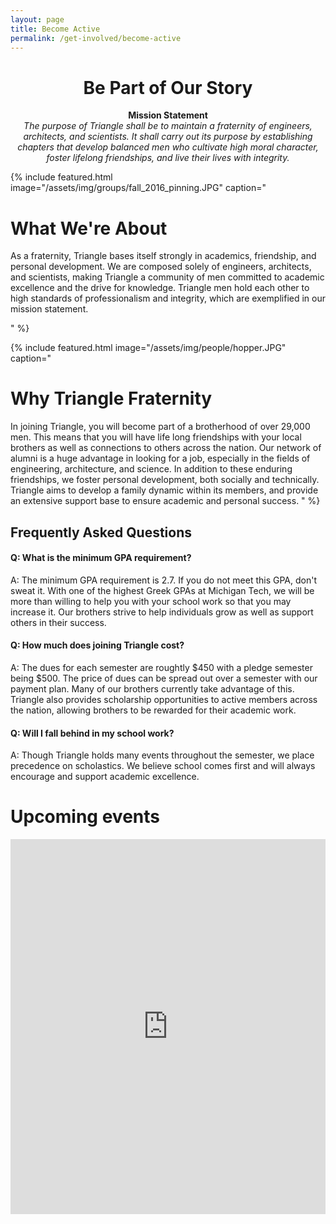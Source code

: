 ```yaml
---
layout: page
title: Become Active
permalink: /get-involved/become-active
---
```

<h1><center>Be Part of Our Story</center></h1>

<center><b>Mission Statement</b></center>  
<center><i>The purpose of Triangle shall be to maintain a fraternity of engineers, architects, and scientists. It shall carry out its purpose by establishing chapters that develop balanced men who cultivate high moral character, foster lifelong friendships, and live their lives with integrity.</i></center>

{% include featured.html image="/assets/img/groups/fall_2016_pinning.JPG" caption="
# What We're About

As a fraternity, Triangle bases itself strongly in academics, friendship, and personal development. We are composed solely of engineers, architects, and scientists, making Triangle a community of men committed to academic excellence and the drive for knowledge. Triangle men hold each other to high standards of professionalism and integrity, which are exemplified in our mission statement.   

" %}

{% include featured.html image="/assets/img/people/hopper.JPG" caption="
# Why Triangle Fraternity

In joining Triangle, you will become part of a brotherhood of over 29,000 men. This means that you will have life long friendships with your local brothers as well as connections to others across the nation. Our network of alumni is a huge advantage in looking for a job, especially in the fields of engineering, architecture, and science. In addition to these enduring friendships, we foster personal development, both socially and technically. Triangle aims to develop a family dynamic within its members, and provide an extensive support base to ensure academic and personal success.
" %}

## Frequently Asked Questions

#### Q: What is the minimum GPA requirement?

A: The minimum GPA requirement is 2.7. If you do not meet this GPA, don't sweat it. With one of the highest Greek GPAs at Michigan Tech, we will be more than willing to help you with your school work so that you may increase it. Our brothers strive to help individuals grow as well as support others in their success.

#### Q: How much does joining Triangle cost?

A: The dues for each semester are roughtly $450 with a pledge semester being $500. The price of dues can be spread out over a semester with our payment plan. Many of our brothers currently take advantage of this. Triangle also provides scholarship opportunities to active members across the nation, allowing brothers to be rewarded for their academic work.

#### Q: Will I fall behind in my school work?

A: Though Triangle holds many events throughout the semester, we place precedence on scholastics. We believe school comes first and will always encourage and support academic excellence.

# Upcoming events

<iframe src="https://calendar.google.com/calendar/embed?showTitle=0&amp;height=600&amp;wkst=1&amp;bgcolor=%23ffffff&amp;src=triangle-rec%40mtu.edu&amp;color=%23875509&amp;ctz=America%2FNew_York" style="border-width:0" width="100%" height="600" frameborder="0" scrolling="no"></iframe>
